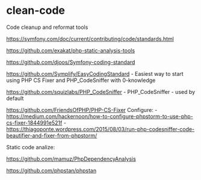 # clean-code
Code cleanup and reformat tools

https://symfony.com/doc/current/contributing/code/standards.html

https://github.com/exakat/php-static-analysis-tools

https://github.com/djoos/Symfony-coding-standard

https://github.com/Symplify/EasyCodingStandard - Easiest way to start using PHP CS Fixer and PHP_CodeSniffer with 0-knowledge

https://github.com/squizlabs/PHP_CodeSniffer - PHP_CodeSniffer - used by default

https://github.com/FriendsOfPHP/PHP-CS-Fixer
  Configure:
    - https://medium.com/hackernoon/how-to-configure-phpstorm-to-use-php-cs-fixer-1844991e521f
    - https://thiagoponte.wordpress.com/2015/08/03/run-php-codesniffer-code-beautifier-and-fixer-from-phpstorm/
    
    
Static code analize:

https://github.com/mamuz/PhpDependencyAnalysis

https://github.com/phpstan/phpstan
